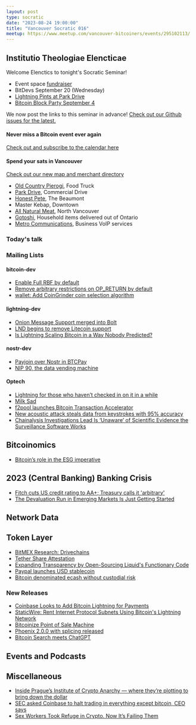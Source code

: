 ```yaml
---
layout: post
type: socratic
date: "2023-08-24 19:00:00"
title: "Vancouver Socratic 016"
meetup: https://www.meetup.com/vancouver-bitcoiners/events/295102113/
---
```


## Institutio Theologiae Elencticae

Welcome Elenctics to tonight's Socratic Seminar!

- Event space [fundraiser](https://we.encrypt.cash/apps/4T7y3AJbaF8ka28Bdgkqh8fqdpvC/crowdfund)
- BitDevs September 20 (Wednesday)
- [Lightning Pints at Park Drive](https://www.meetup.com/bitcoin-n-beers-vancouver/events/295399390/)
- [Bitcoin Block Party September 4](https://www.meetup.com/btc_vancity/events/294307669/)

We now post the links to this seminar in advance! [Check out our Github issues for the latest.](https://github.com/VancouverBitdevs/VancouverBitdevs.github.io/issues)

#### Never miss a Bitcoin event ever again

[Check out and subscribe to the calendar here](/calendar)

#### Spend your sats in Vancouver

[Check out our new map and merchant directory](/map)

- [Old Country Pierogi](http://www.oldcountrypierogi.com/), Food Truck
- [Park Drive](https://www.parkdrive.ca/), Commercial Drive
- [Honest Pete](https://honesttopete.com/), The Beaumont
- Master Kebap, Downtown
- [All Natural Meat](https://www.allnaturalmeatshop.com/), North Vancouver
- [Gotoshi](https://gotoshi.ca/store-listing/), Household items delivered out of Ontario
- [Metro Communications](https://www.yelp.ca/biz/metro-communications-burnaby), Business VoIP services

### Today's talk

### Mailing Lists

#### bitcoin-dev

- [Enable Full RBF by default](https://github.com/bitcoin/bitcoin/pull/28132)
- [ Remove arbitrary restrictions on OP_RETURN by default](https://github.com/bitcoin/bitcoin/pull/28130)
- [ wallet: Add CoinGrinder coin selection algorithm](https://github.com/bitcoin/bitcoin/pull/27877)

#### lightning-dev

- [Onion Message Support merged into Bolt](https://twitter.com/niftynei/status/1686219199813742592)
- [LND begins to remove Litecoin support](https://github.com/lightningnetwork/lnd/pull/7867)
- [ Is Lightning Scaling Bitcoin in a Way Nobody Predicted?](https://blog.bitfinex.com/education/is-lightning-scaling-bitcoin-in-a-way-nobody-predicted/)

<!-- #### dlc-dev -->

#### nostr-dev

- [Payjoin over Nostr in BTCPay](https://github.com/Kukks/BTCPayServer.BIP78/blob/nostr/BTCPayServer.BIP78.Nostr/README.md)
- [NIP 90, the data vending machine](https://github.com/nostr-protocol/nips/blob/vending-machine/90.md)

#### Optech

- [Lightning for those who haven’t checked in on it in a while](https://medium.com/@viktorbunin/lightning-for-those-who-havent-checked-in-on-it-in-a-while-776a1d8daebe)
- [Milk Sad](https://milksad.info/)
- [f2pool launches Bitcoin Transaction Accelerator](https://f2pool.zendesk.com/hc/en-us/articles/20505561224089-f2pool-launches-Bitcoin-Transaction-Accelerator)
- [New acoustic attack steals data from keystrokes with 95% accuracy](https://www.bleepingcomputer.com/news/security/new-acoustic-attack-steals-data-from-keystrokes-with-95-percent-accuracy/)
- [Chainalysis Investigations Lead Is ‘Unaware’ of Scientific Evidence the Surveillance Software Works](https://www.coindesk.com/consensus-magazine/2023/07/24/chainalysis-investigations-lead-is-unaware-of-scientific-evidence-the-surveillance-software-works/)

## Bitcoinomics

- [Bitcoin’s role in the ESG imperative](https://advisory.kpmg.us/articles/2023/bitcoin-role-esg-imperative.html)

## 2023 (Central Banking) Banking Crisis

- [Fitch cuts US credit rating to AA+; Treasury calls it 'arbitrary'](https://www.reuters.com/markets/us/fitch-cuts-us-governments-aaa-credit-rating-by-one-notch-2023-08-01/)
- [The Devaluation Run in Emerging Markets Is Just Getting Started](https://www.bloomberg.com/news/articles/2023-02-12/the-devaluation-run-in-emerging-markets-is-just-getting-started)

## Network Data

<!-- ## Research -->

<!-- ## InfoSec -->

## Token Layer

- [BitMEX Research: Drivechains](https://blog.bitmex.com/drivechains/)
- [Tether Share Attestation](https://twitter.com/paoloardoino/status/1685993811774738432)
- [Expanding Transparency by Open-Sourcing Liquid's Functionary Code](https://blog.liquid.net/expanding-transparency-the-liquid-networks-functionary-code-is-now-open-source/)
- [Paypal launches USD stablecoin](https://www.paypal.com/us/digital-wallet/manage-money/crypto/pyusd)
- [Bitcoin denominated ecash without custodial risk](https://gist.github.com/moonsettler/42b588fa97a1da3ac0adea0dd16dadf2)

### New Releases

- [Coinbase Looks to Add Bitcoin Lightning for Payments](https://www.coindesk.com/tech/2023/08/02/coinbase-looks-to-add-bitcoin-lightning-for-payments/)
- [StaticWire: Rent Internet Protocol Subnets Using Bitcoin's Lightning Network](https://github.com/AndySchroder/StaticWire)
- [Bitcoinize Point of Sale Machine](https://geyser.fund/project/bitcoinizepos)
- [Phoenix 2.0.0 with splicing released](https://twitter.com/nobsbitcoin/status/1691964641994256678)
- [Bitcoin Search meets ChatGPT](https://chat.bitcoinsearch.xyz/)

## Events and Podcasts



## Miscellaneous

- [Inside Prague’s Institute of Crypto Anarchy — where they’re plotting to bring down the dollar ](https://www.cnbc.com/2023/08/06/prague-institute-of-crypto-anarchy-plotting-to-bring-down-the-dollar-.html)
- [SEC asked Coinbase to halt trading in everything except bitcoin, CEO says](https://www.ft.com/content/1f873dd5-df8f-4cfc-bb21-ef83ed11fb4d)
- [Sex Workers Took Refuge in Crypto. Now It’s Failing Them](https://www.wired.com/story/sex-workers-crypto-failing-them/)

